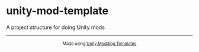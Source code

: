 # unity-mod-template

A project structure for doing Unity mods


---
<div align="center" style="font-size: 0.7rem;">
    Made using <a href="https://github.com/WarperSan/Unity.Modding.Templates">Unity.Modding.Templates</a>
</div>